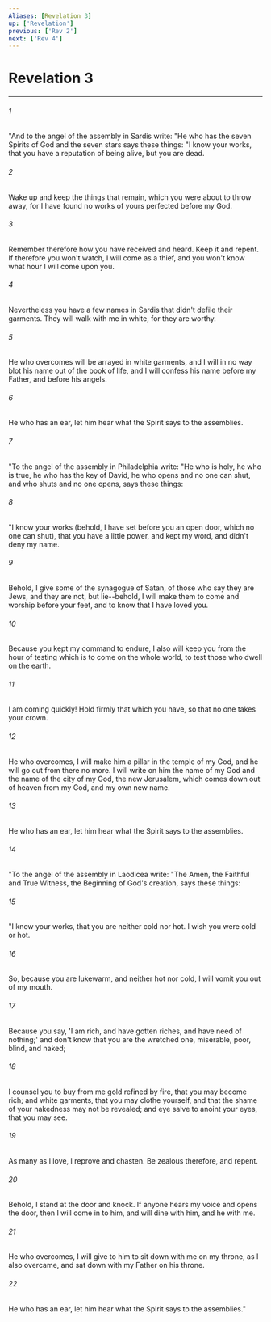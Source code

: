 ```yaml
---
Aliases: [Revelation 3]
up: ['Revelation']
previous: ['Rev 2']
next: ['Rev 4']
---
```

# Revelation 3
***





###### 1 

"And to the angel of the assembly in Sardis write: "He who has the seven Spirits of God and the seven stars says these things: "I know your works, that you have a reputation of being alive, but you are dead. 



###### 2 

Wake up and keep the things that remain, which you were about to throw away, for I have found no works of yours perfected before my God. 



###### 3 

Remember therefore how you have received and heard. Keep it and repent. If therefore you won't watch, I will come as a thief, and you won't know what hour I will come upon you. 



###### 4 

Nevertheless you have a few names in Sardis that didn't defile their garments. They will walk with me in white, for they are worthy. 



###### 5 

He who overcomes will be arrayed in white garments, and I will in no way blot his name out of the book of life, and I will confess his name before my Father, and before his angels. 



###### 6 

He who has an ear, let him hear what the Spirit says to the assemblies. 



###### 7 

"To the angel of the assembly in Philadelphia write: "He who is holy, he who is true, he who has the key of David, he who opens and no one can shut, and who shuts and no one opens, says these things: 



###### 8 

"I know your works (behold, I have set before you an open door, which no one can shut), that you have a little power, and kept my word, and didn't deny my name. 



###### 9 

Behold, I give some of the synagogue of Satan, of those who say they are Jews, and they are not, but lie--behold, I will make them to come and worship before your feet, and to know that I have loved you. 



###### 10 

Because you kept my command to endure, I also will keep you from the hour of testing which is to come on the whole world, to test those who dwell on the earth. 



###### 11 

I am coming quickly! Hold firmly that which you have, so that no one takes your crown. 



###### 12 

He who overcomes, I will make him a pillar in the temple of my God, and he will go out from there no more. I will write on him the name of my God and the name of the city of my God, the new Jerusalem, which comes down out of heaven from my God, and my own new name. 



###### 13 

He who has an ear, let him hear what the Spirit says to the assemblies. 



###### 14 

"To the angel of the assembly in Laodicea write: "The Amen, the Faithful and True Witness, the Beginning of God's creation, says these things: 



###### 15 

"I know your works, that you are neither cold nor hot. I wish you were cold or hot. 



###### 16 

So, because you are lukewarm, and neither hot nor cold, I will vomit you out of my mouth. 



###### 17 

Because you say, 'I am rich, and have gotten riches, and have need of nothing;' and don't know that you are the wretched one, miserable, poor, blind, and naked; 



###### 18 

I counsel you to buy from me gold refined by fire, that you may become rich; and white garments, that you may clothe yourself, and that the shame of your nakedness may not be revealed; and eye salve to anoint your eyes, that you may see. 



###### 19 

As many as I love, I reprove and chasten. Be zealous therefore, and repent. 



###### 20 

Behold, I stand at the door and knock. If anyone hears my voice and opens the door, then I will come in to him, and will dine with him, and he with me. 



###### 21 

He who overcomes, I will give to him to sit down with me on my throne, as I also overcame, and sat down with my Father on his throne. 



###### 22 

He who has an ear, let him hear what the Spirit says to the assemblies."
